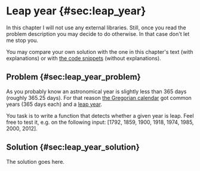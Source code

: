 # Leap year {#sec:leap_year}

In this chapter I will not use any external libraries. Still, once you read the
problem description you may decide to do otherwise. In that case don't let me
stop you.

You may compare your own solution with the one in this chapter's text (with
explanations) or with [the code
snippets](https://github.com/b-lukaszuk/BS_wJ_eng/tree/main/code_snippets/leap_year)
(without explanations).

## Problem {#sec:leap_year_problem}

As you probably know an astronomical year is slightly less than 365 days
(roughly 365.25 days). For that reason [the Gregorian
calendar](https://en.wikipedia.org/wiki/Gregorian_calendar) got common years
(365 days each) and a [leap year](https://en.wikipedia.org/wiki/Leap_year).

You task is to write a function that detects whether a given year is leap. Feel
free to test it, e.g. on the following input: [1792, 1859, 1900, 1918, 1974,
1985, 2000, 2012].

## Solution {#sec:leap_year_solution}

The solution goes here.
